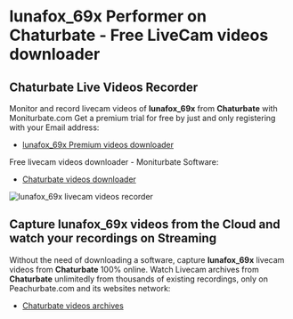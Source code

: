 # lunafox_69x Performer on Chaturbate - Free LiveCam videos downloader

## Chaturbate Live Videos Recorder

Monitor and record livecam videos of **lunafox_69x** from **Chaturbate** with Moniturbate.com
Get a premium trial for free by just and only registering with your Email address:
* [lunafox_69x Premium videos downloader](https://moniturbate.com/request-demo-licence-key.html)

Free livecam videos downloader - Moniturbate Software:
* [Chaturbate videos downloader](https://moniturbate.com/moniturbate-download-software.html)

![lunafox_69x livecam videos recorder](https://peachurnet.com/templates/moniturbate-software.png)


## Capture lunafox_69x videos from the Cloud and watch your recordings on Streaming

Without the need of downloading a software, capture **lunafox_69x** livecam videos from **Chaturbate** 100% online.
Watch Livecam archives from **Chaturbate** unlimitedly from thousands of existing recordings, only on Peachurbate.com and its websites network:
* [Chaturbate videos archives](https://peachurnet.com/)